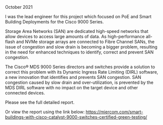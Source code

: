 October 2021

I was the lead engineer for this project which focused on PoE and Smart Building Deployments for the Cisco 9000 Series.

Storage Area Networks (SAN) are dedicated high-speed networks that allow devices to access large amounts of data. As high-performance all-flash and NVMe storage arrays are connected to Fibre Channel SANs, the issue of congestion and slow drain is becoming a bigger problem, resulting in the need for enhanced techniques to identify, correct and prevent SAN congestion.

The Cisco® MDS 9000 Series directors and switches provide a solution to correct this problem with its Dynamic Ingress Rate Limiting (DIRL) software, a new innovation that identifies and prevents SAN congestion. SAN congestion caused by slow drain and over-utilization, is prevented by the MDS DIRL software with no impact on the target device and other connected devices.

Please see the full detailed report.

Or view the report using the link below:
https://miercom.com/smart-buildings-with-cisco-catalyst-9000-switches-certified-green-testing/
